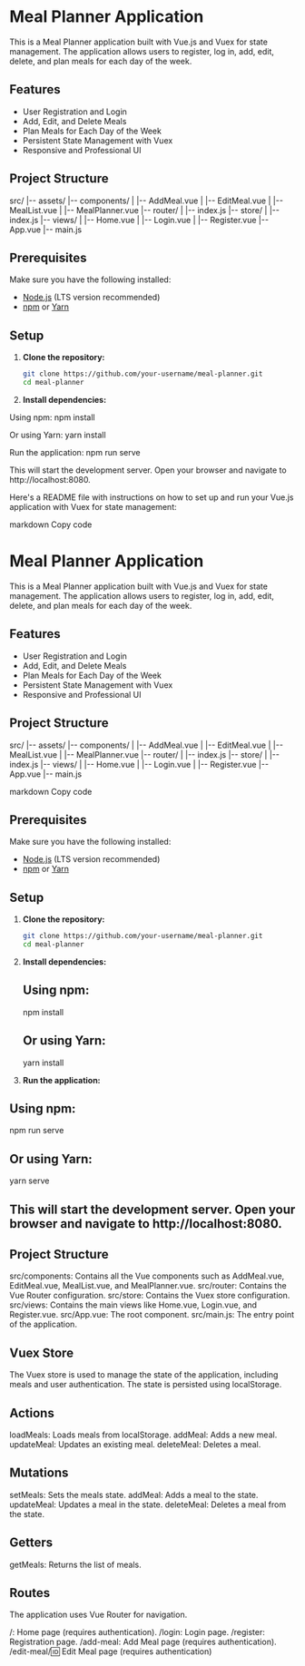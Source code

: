 # Meal Planner Application

This is a Meal Planner application built with Vue.js and Vuex for state management. The application allows users to register, log in, add, edit, delete, and plan meals for each day of the week.

## Features

- User Registration and Login
- Add, Edit, and Delete Meals
- Plan Meals for Each Day of the Week
- Persistent State Management with Vuex
- Responsive and Professional UI

## Project Structure

src/
|-- assets/
|-- components/
| |-- AddMeal.vue
| |-- EditMeal.vue
| |-- MealList.vue
| |-- MealPlanner.vue
|-- router/
| |-- index.js
|-- store/
| |-- index.js
|-- views/
| |-- Home.vue
| |-- Login.vue
| |-- Register.vue
|-- App.vue
|-- main.js


## Prerequisites

Make sure you have the following installed:

- [Node.js](https://nodejs.org/) (LTS version recommended)
- [npm](https://www.npmjs.com/) or [Yarn](https://yarnpkg.com/)

## Setup

1. **Clone the repository:**

   ```bash
   git clone https://github.com/your-username/meal-planner.git
   cd meal-planner
   
2. **Install dependencies:**

Using npm:
npm install

Or using Yarn:
yarn install

Run the application:
npm run serve

This will start the development server. Open your browser and navigate to http://localhost:8080.


Here's a README file with instructions on how to set up and run your Vue.js application with Vuex for state management:

markdown
Copy code
# Meal Planner Application

This is a Meal Planner application built with Vue.js and Vuex for state management. The application allows users to register, log in, add, edit, delete, and plan meals for each day of the week.

## Features

- User Registration and Login
- Add, Edit, and Delete Meals
- Plan Meals for Each Day of the Week
- Persistent State Management with Vuex
- Responsive and Professional UI

## Project Structure

src/
|-- assets/
|-- components/
| |-- AddMeal.vue
| |-- EditMeal.vue
| |-- MealList.vue
| |-- MealPlanner.vue
|-- router/
| |-- index.js
|-- store/
| |-- index.js
|-- views/
| |-- Home.vue
| |-- Login.vue
| |-- Register.vue
|-- App.vue
|-- main.js

markdown
Copy code

## Prerequisites

Make sure you have the following installed:

- [Node.js](https://nodejs.org/) (LTS version recommended)
- [npm](https://www.npmjs.com/) or [Yarn](https://yarnpkg.com/)

## Setup

1. **Clone the repository:**

   ```bash
   git clone https://github.com/your-username/meal-planner.git
   cd meal-planner
2. **Install dependencies:**
   ## Using npm:
     npm install
   ## Or using Yarn:
    yarn install
3. **Run the application:**
 ## Using npm:
  npm run serve
##  Or using Yarn:
  yarn serve

## This will start the development server. Open your browser and navigate to http://localhost:8080.

## Project Structure
src/components: Contains all the Vue components such as AddMeal.vue, EditMeal.vue, MealList.vue, and MealPlanner.vue.
src/router: Contains the Vue Router configuration.
src/store: Contains the Vuex store configuration.
src/views: Contains the main views like Home.vue, Login.vue, and Register.vue.
src/App.vue: The root component.
src/main.js: The entry point of the application.

## Vuex Store
The Vuex store is used to manage the state of the application, including meals and user authentication. The state is persisted using localStorage.

## Actions
loadMeals: Loads meals from localStorage.
addMeal: Adds a new meal.
updateMeal: Updates an existing meal.
deleteMeal: Deletes a meal.
## Mutations
setMeals: Sets the meals state.
addMeal: Adds a meal to the state.
updateMeal: Updates a meal in the state.
deleteMeal: Deletes a meal from the state.
## Getters
getMeals: Returns the list of meals.
## Routes
The application uses Vue Router for navigation.

/: Home page (requires authentication).
/login: Login page.
/register: Registration page.
/add-meal: Add Meal page (requires authentication).
/edit-meal/:id: Edit Meal page (requires authentication)
